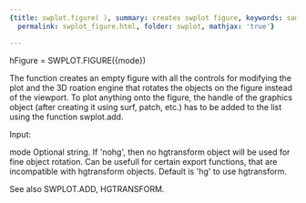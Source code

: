 ```yaml
---
{title: swplot.figure( ), summary: creates swplot figure, keywords: sample, sidebar: sw_sidebar,
  permalink: swplot_figure.html, folder: swplot, mathjax: 'true'}

---
```

 
hFigure = SWPLOT.FIGURE({mode})
 
The function creates an empty figure with all the controls for modifying
the plot and the 3D roation engine that rotates the objects on the figure
instead of the viewport. To plot anything onto the figure, the handle of
the graphics object (after creating it using surf, patch, etc.) has to be
added to the list using the function swplot.add.
 
Input:
 
mode      Optional string. If 'nohg', then no hgtransform object will be
          used for fine object rotation. Can be usefull for certain
          export functions, that are incompatible with hgtransform
          objects. Default is 'hg' to use hgtransform.
 
See also SWPLOT.ADD, HGTRANSFORM.
 

